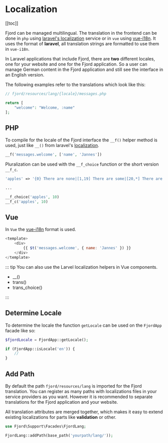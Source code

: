 # Localization

[[toc]]

Fjord can be managed multilingual. The translation in the frontend can be done in `php` using [laravel's localization](https://laravel.com/docs/7.x/localization) service or in `vue` using [vue-i18n](https://kazupon.github.io/vue-i18n/docs/formatting.html). It uses the format of **laravel**, all translation strings are formatted to use them in `vue-i18n`.

In Laravel applications that include Fjord, there are **two** different locales, one for your website and one for the Fjord application. So a user can manage German content in the Fjord application and still see the interface in an English version.

The following examples refer to the translations which look like this:

```php
// fjord/resources/lang/{locale}/messages.php

return [
    "welcome": "Welcome, :name"
];
```

## PHP

To compile for the locale of the Fjord interface the `__f()` helper method is used, just like `__()` from laravel's [localization](https://laravel.com/docs/7.x/localization#retrieving-translation-strings).

```php
__f('messages.welcome', ['name', 'Jannes'])
```

Pluralization can be used with the `__f_choice` function or the short version `__f_c`.

```php
'apples' => '{0} There are none|[1,19] There are some|[20,*] There are many',

...

__f_choice('apples', 10)
__f_c('apples', 10)
```

## Vue

In `Vue` the [vue-i18n](https://kazupon.github.io/vue-i18n/introduction.html) format is used.

```javascript
<template>
    <div>
        {{ $t('messages.welcome', { name: 'Jannes' }) }}
    </div>
</template>
```

::: tip
You can also use the Larvel localization helpers in Vue components.

-   \_\_()
-   trans()
-   trans_choice()

:::

## Determine Locale

To determine the locale the function `getLocale` can be used on the `FjordApp` facade like so:

```php
$fjordLocale = FjordApp::getLocale();

if (FjordApp::isLocale('en')) {
    //
}
```

## Add Path

By default the path `fjord/resources/lang` is imported for the Fjord translation. You can register as many paths with localizations files in your service providers as you want. However it is recommended to separate translations for the Fjord application and your website.

All translation attributes are merged together, which makes it easy to extend existing localizations for parts like **validation** or other.

```php
use Fjord\Support\Facades\FjordLang;

FjordLang::addPath(base_path('yourpath/lang/'));
```
